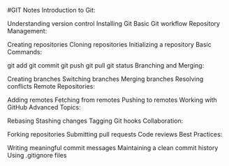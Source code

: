 #GIT Notes
Introduction to Git:

Understanding version control
Installing Git
Basic Git workflow
Repository Management:

Creating repositories
Cloning repositories
Initializing a repository
Basic Commands:

git add
git commit
git push
git pull
git status
Branching and Merging:

Creating branches
Switching branches
Merging branches
Resolving conflicts
Remote Repositories:

Adding remotes
Fetching from remotes
Pushing to remotes
Working with GitHub
Advanced Topics:

Rebasing
Stashing changes
Tagging
Git hooks
Collaboration:

Forking repositories
Submitting pull requests
Code reviews
Best Practices:

Writing meaningful commit messages
Maintaining a clean commit history
Using .gitignore files